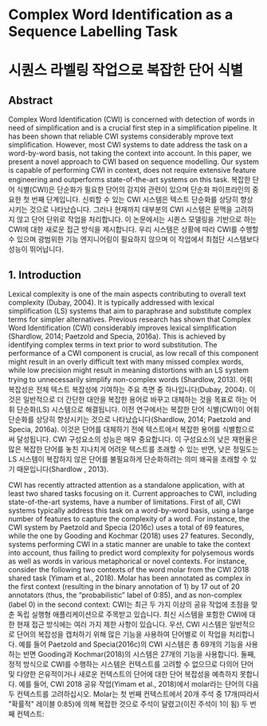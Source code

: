 # Complex Word Identification as a Sequence Labelling Task
# 시퀀스 라벨링 작업으로 복잡한 단어 식별



## Abstract

Complex Word Identification (CWI) is concerned with detection of words in need of simplification and is a crucial first step in a simplification pipeline. It has been shown that reliable CWI systems considerably  mprove text simplification. However, most CWI systems to date address the task on a word-by-word basis, not taking the context into account. In this paper, we present a novel approach to CWI based on sequence modelling. Our system is capable of performing CWI in context, does not require extensive feature engineering and outperforms state-of-the-art systems on this task.
복잡한 단어 식별(CWI)은 단순화가 필요한 단어의 감지와 관련이 있으며 단순화 파이프라인의 중요한 첫 번째 단계입니다. 신뢰할 수 있는 CWI 시스템은 텍스트 단순화를 상당히 향상시키는 것으로 나타났습니다. 그러나 현재까지 대부분의 CWI 시스템은 문맥을 고려하지 않고 단어 단위로 작업을 처리합니다. 이 논문에서는 시퀀스 모델링을 기반으로 하는 CWI에 대한 새로운 접근 방식을 제시합니다. 우리 시스템은 상황에 따라 CWI를 수행할 수 있으며 광범위한 기능 엔지니어링이 필요하지 않으며 이 작업에서 최첨단 시스템보다 성능이 뛰어납니다.



## 1. Introduction

Lexical complexity is one of the main aspects contributing to overall text complexity (Dubay, 2004). It is typically addressed with lexical simplification (LS) systems that aim to paraphrase and substitute complex terms for simpler alternatives. Previous research has shown that Complex Word Identification (CWI) considerably improves lexical simplification (Shardlow, 2014; Paetzold and Specia, 2016a). This is achieved by identifying complex terms in text prior to word substitution. The performance of a CWI component is crucial, as low recall of this component might result in an overly difficult text with many missed complex words, while low precision might result in meaning distortions with an LS system trying to unnecessarily simplify non-complex words (Shardlow, 2013).
어휘 복잡성은 전체 텍스트 복잡성에 기여하는 주요 측면 중 하나입니다(Dubay, 2004). 이것은 일반적으로 더 간단한 대안을 복잡한 용어로 바꾸고 대체하는 것을 목표로 하는 어휘 단순화(LS) 시스템으로 해결됩니다. 이전 연구에서는 복잡한 단어 식별(CWI)이 어휘 단순화를 상당히 향상시키는 것으로 나타났습니다(Shardlow, 2014; Paetzold and Specia, 2016a). 이것은 단어를 대체하기 전에 텍스트에서 복잡한 용어를 식별함으로써 달성됩니다. CWI 구성요소의 성능은 매우 중요합니다. 이 구성요소의 낮은 재현율은 많은 복잡한 단어를 놓친 지나치게 어려운 텍스트를 초래할 수 있는 반면, 낮은 정밀도는 LS 시스템이 복잡하지 않은 단어를 불필요하게 단순화하려는 의미 왜곡을 초래할 수 있기 때문입니다(Shardlow , 2013).



CWI has recently attracted attention as a standalone application, with at least two shared tasks focusing on it. Current approaches to CWI, including state-of-the-art systems, have a number of limitations. First of all, CWI systems typically address this task on a word-by-word basis, using a large number of features to capture the complexity of a word. For instance, the CWI system by Paetzold and Specia (2016c) uses a total of 69 features, while the one by Gooding and Kochmar (2018) uses 27 features. Secondly, systems performing CWI in a static manner are unable to take the context into account, thus failing to predict word complexity for polysemous words as well as words in various metaphorical or novel contexts. For instance, consider the following two contexts of the word molar from the CWI 2018 shared task (Yimam et al., 2018). Molar has been annotated as complex in the first context (resulting in the binary annotation of 1) by 17 out of 20 annotators (thus, the “probabilistic” label of 0:85), and as non-complex (label 0) in the second context:
CWI는 최근 두 가지 이상의 공유 작업에 초점을 맞춘 독립 실행형 애플리케이션으로 주목받고 있습니다. 최신 시스템을 포함한 CWI에 대한 현재 접근 방식에는 여러 가지 제한 사항이 있습니다. 우선, CWI 시스템은 일반적으로 단어의 복잡성을 캡처하기 위해 많은 기능을 사용하여 단어별로 이 작업을 처리합니다. 예를 들어 Paetzold and Specia(2016c)의 CWI 시스템은 총 69개의 기능을 사용하는 반면 Gooding과 Kochmar(2018)의 시스템은 27개의 기능을 사용합니다. 둘째, 정적 방식으로 CWI를 수행하는 시스템은 컨텍스트를 고려할 수 없으므로 다의어 단어 및 다양한 은유적이거나 새로운 컨텍스트의 단어에 대한 단어 복잡성을 예측하지 못합니다. 예를 들어, CWI 2018 공유 작업(Yimam et al., 2018)에서 molar라는 단어의 다음 두 컨텍스트를 고려하십시오. Molar는 첫 번째 컨텍스트에서 20개 주석 중 17개(따라서 "확률적" 레이블 0:85)에 의해 복잡한 것으로 주석이 달렸고(이진 주석이 1이 됨) 두 번째 컨텍스트:
